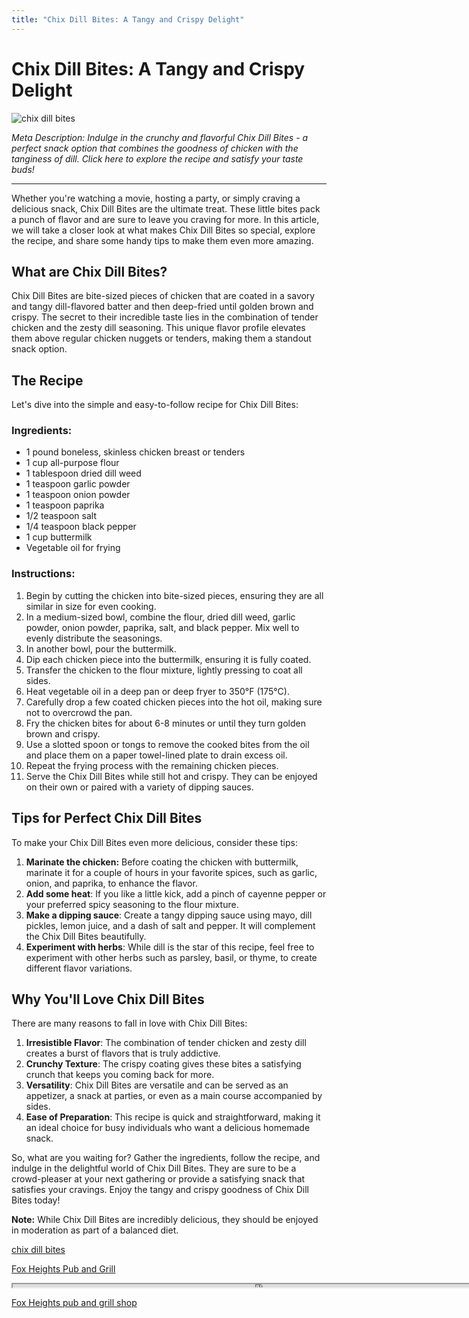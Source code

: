 ```yaml
---
title: "Chix Dill Bites: A Tangy and Crispy Delight"
---
```

# Chix Dill Bites: A Tangy and Crispy Delight


![chix dill bites](https://images.unsplash.com/photo-1521986329282-0436c1f1e212?ixid=M3w0ODkxMTF8MHwxfHNlYXJjaHwxfHxjaGl4JTIwZGlsbCUyMGJpdGVzfGVufDB8fHx8MTY5MjgwNDgwMXww&ixlib=rb-4.0.3&w=512&fit=max)

*Meta Description: Indulge in the crunchy and flavorful Chix Dill Bites - a perfect snack option that combines the goodness of chicken with the tanginess of dill. Click here to explore the recipe and satisfy your taste buds!*

---

Whether you're watching a movie, hosting a party, or simply craving a delicious snack, Chix Dill Bites are the ultimate treat. These little bites pack a punch of flavor and are sure to leave you craving for more. In this article, we will take a closer look at what makes Chix Dill Bites so special, explore the recipe, and share some handy tips to make them even more amazing.

## What are Chix Dill Bites?

Chix Dill Bites are bite-sized pieces of chicken that are coated in a savory and tangy dill-flavored batter and then deep-fried until golden brown and crispy. The secret to their incredible taste lies in the combination of tender chicken and the zesty dill seasoning. This unique flavor profile elevates them above regular chicken nuggets or tenders, making them a standout snack option.

## The Recipe

Let's dive into the simple and easy-to-follow recipe for Chix Dill Bites:

### Ingredients:

- 1 pound boneless, skinless chicken breast or tenders
- 1 cup all-purpose flour
- 1 tablespoon dried dill weed
- 1 teaspoon garlic powder
- 1 teaspoon onion powder
- 1 teaspoon paprika
- 1/2 teaspoon salt
- 1/4 teaspoon black pepper
- 1 cup buttermilk
- Vegetable oil for frying

### Instructions:

1. Begin by cutting the chicken into bite-sized pieces, ensuring they are all similar in size for even cooking.
2. In a medium-sized bowl, combine the flour, dried dill weed, garlic powder, onion powder, paprika, salt, and black pepper. Mix well to evenly distribute the seasonings.
3. In another bowl, pour the buttermilk.
4. Dip each chicken piece into the buttermilk, ensuring it is fully coated.
5. Transfer the chicken to the flour mixture, lightly pressing to coat all sides.
6. Heat vegetable oil in a deep pan or deep fryer to 350°F (175°C).
7. Carefully drop a few coated chicken pieces into the hot oil, making sure not to overcrowd the pan.
8. Fry the chicken bites for about 6-8 minutes or until they turn golden brown and crispy.
9. Use a slotted spoon or tongs to remove the cooked bites from the oil and place them on a paper towel-lined plate to drain excess oil.
10. Repeat the frying process with the remaining chicken pieces.
11. Serve the Chix Dill Bites while still hot and crispy. They can be enjoyed on their own or paired with a variety of dipping sauces.

## Tips for Perfect Chix Dill Bites

To make your Chix Dill Bites even more delicious, consider these tips:

1. **Marinate the chicken:** Before coating the chicken with buttermilk, marinate it for a couple of hours in your favorite spices, such as garlic, onion, and paprika, to enhance the flavor.
2. **Add some heat**: If you like a little kick, add a pinch of cayenne pepper or your preferred spicy seasoning to the flour mixture.
3. **Make a dipping sauce**: Create a tangy dipping sauce using mayo, dill pickles, lemon juice, and a dash of salt and pepper. It will complement the Chix Dill Bites beautifully.
4. **Experiment with herbs**: While dill is the star of this recipe, feel free to experiment with other herbs such as parsley, basil, or thyme, to create different flavor variations.

## Why You'll Love Chix Dill Bites

There are many reasons to fall in love with Chix Dill Bites:

1. **Irresistible Flavor**: The combination of tender chicken and zesty dill creates a burst of flavors that is truly addictive.
2. **Crunchy Texture**: The crispy coating gives these bites a satisfying crunch that keeps you coming back for more.
3. **Versatility**: Chix Dill Bites are versatile and can be served as an appetizer, a snack at parties, or even as a main course accompanied by sides.
4. **Ease of Preparation**: This recipe is quick and straightforward, making it an ideal choice for busy individuals who want a delicious homemade snack.

So, what are you waiting for? Gather the ingredients, follow the recipe, and indulge in the delightful world of Chix Dill Bites. They are sure to be a crowd-pleaser at your next gathering or provide a satisfying snack that satisfies your cravings. Enjoy the tangy and crispy goodness of Chix Dill Bites today!

**Note:** While Chix Dill Bites are incredibly delicious, they should be enjoyed in moderation as part of a balanced diet.

[chix dill bites](https://foxheightspubandgrill.com/post/chix-dill-bites)

[Fox Heights Pub and Grill](https://foxheightspubandgrill.com/tools/sitemap)

<iframe src='https://foxheightspubandgrill.com/post/chix-dill-bites' width='800' height='5'></iframe>

[Fox Heights pub and grill shop](https://foxheightspubandgrill.com/tools/sitemap)
